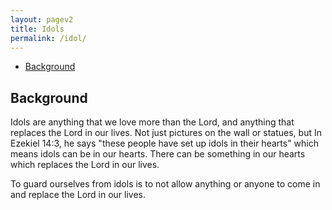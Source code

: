 ```yaml
---
layout: pagev2
title: Idols
permalink: /idol/
---
```

- [Background](#background)

## Background

Idols are anything that we love more than the Lord, and anything that replaces the Lord in our lives. Not just pictures on the wall or statues, but In Ezekiel 14:3, he says "these people have set up idols in their hearts" which means idols can be in our hearts. There can be something in our hearts which replaces the Lord in our lives. 

To guard ourselves from idols is to not allow anything or anyone to come in and replace the Lord in our lives.